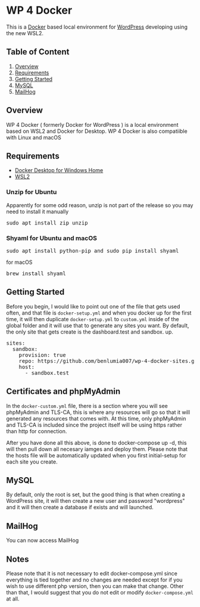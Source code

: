 # WP 4 Docker
This is a [Docker](https://www.docker.com) based local environment for [WordPress](https://wordpress.org) developing using the new WSL2. 

## Table of Content

1. [Overview](https://github.com/benlumia007/docker-for-wordpress#overview)
2. [Requirements](https://github.com/benlumia007/docker-for-wordpress#requirements)
3. [Getting Started](https://github.com/benlumia007/docker-for-wordpress#getting-started)
4. [MySQL](https://github.com/benlumia007/docker-for-wordpress#mysql)
5. [MailHog](https://github.com/benlumia007/docker-for-wordpress#mailhog)

## Overview
WP 4 Docker ( formerly Docker for WordPress ) is a local environment based on WSL2 and Docker for Desktop. WP 4 Docker is also compatiible with Linux and macOS

## Requirements
* [Docker Desktop for Windows Home](https://www.docker.com/)
* [WSL2](https://docs.microsoft.com/en-us/windows/wsl/)

### Unzip for Ubuntu
Apparently for some odd reason, unzip is not part of the release so you may need to install it manually
<pre>
sudo apt install zip unzip
</pre>

### Shyaml for Ubuntu and macOS
<pre>
sudo apt install python-pip and sudo pip install shyaml
</pre>
for macOS
<pre>
brew install shyaml
</pre>

## Getting Started
Before you begin, I would like to point out one of the file that gets used often, and that file is <code>docker-setup.yml</code> and when you docker up for the first time, it will then duplicate <code>docker-setup.yml</code> to <code>custom.yml</code> inside of the global folder and it will use that to generate any sites you want. By default, the only site that gets create is the dashboard.test and sandbox.
up. 
<pre>
sites:
  sandbox:
    provision: true
    repo: https://github.com/benlumia007/wp-4-docker-sites.git
    host:
      - sandbox.test
</pre>

## Certificates and phpMyAdmin
In the <code>docker-custom.yml</code> file, there is a section where you will see phpMyAdmin and TLS-CA, this is where any resources will go so that it will generated any resources that comes with. At this time, only phpMyAdmin and TLS-CA is included since the project itself will be using https rather than http for connection.

After you have done all this above, is done to docker-compose up -d, this will then pull down all necesary iamges and deploy them. Please note that the hosts file will be automatically updated when you first initial-setup for each site you create. 

## MySQL
By default, only the root is set, but the good thing is that when creating a WordPress site, it will then create a new user and password "wordpress" and it will then create a database if exists and will launched. 

## MailHog
You can now access MailHog

## Notes
Please note that it is not necessary to edit docker-compose.yml since everything is tied together and no changes are needed except for if you wish to use different php version, then you can make that change. Other than that, I would suggest that you do not edit or modify `docker-compose.yml` at all.